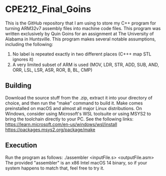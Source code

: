 # CPE212_Final_Goins
This is the GitHub repository that I am using to store my C++ program for turning ARM32v7 assembly files into machine code files.
This program was written exclusively by Quin Goins for an assignment at The University of Alabama in Huntsville.
This program makes several notable assumptions, including the following:
1. No label is repeated exactly in two different places (C+++ map STL ignores it)
2. A very limited subset of ARM is used (MOV, LDR, STR, ADD, SUB, AND, ORR, LSL, LSR, ASR, ROR, B, BL, CMP)

## Building
Download the source stuff from the .zip, extract it into your directory of choice, and then run the "make" command to build it.
Make comes preinstalled on macOS and almost all major Linux distributions. On Windows, consider using Microsoft's WSL toolsuite or using MSYS2 to bring the toolchain directly to your PC. See the following links:
https://learn.microsoft.com/en-us/windows/wsl/install
https://packages.msys2.org/package/make
## Execution
Run the program as follows: ./assembler <inputFile.s> <outputFile.asm>
The provided "assembler" is an x86 Intel macOS 14 binary, so if your system happens to match that, feel free to try it.
